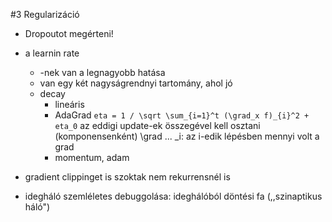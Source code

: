 #3 Regularizáció

* Dropoutot megérteni!
* a learnin rate
  * -nek van a legnagyobb hatása
  * van egy két nagyságrendnyi tartomány, ahol jó
  * decay
    * lineáris
    * AdaGrad
      `eta = 1 / \sqrt \sum_{i=1}^t (\grad_x f)_{i}^2 + eta_0`
      az eddigi update-ek összegével kell osztani (komponensenként)
      \grad ... _i: az i-edik lépésben mennyi volt a grad
    * momentum, adam
* gradient clippinget is szoktak nem rekurrensnél is

* idegháló szemléletes debuggolása:
  ideghálóból döntési fa (,,szinaptikus háló")
